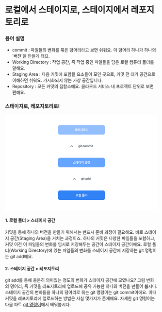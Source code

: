 # 로컬에서 스테이지로, 스테이지에서 레포지토리로

### 용어 설명
- commit : 파일들의 변화를 묶은 덩어리라고 보면 쉬워요. 이 덩어리 하나가 하나의 '버전'을 만들게 돼요.
- Working Directory : 작업 공간, 즉 작업 중인 파일들을 담은 로컬 컴퓨터 폴더를 말해요.
- Staging Area : 다음 커밋에 포함될 요소들이 모인 곳으로, 커밋 전 대기 공간으로 이해하면 쉬워요. 가시화되지 않는 가상 공간입니다.
- Repository : 모든 커밋의 집합소에요. 클라우드 서비스 내 프로젝트 단위로 보면 편해요.

### 스테이지로, 레포지토리로!
![stage_img](./contents/stage_img_cosadama.png)
#### 1. 로컬 폴더 > 스테이지 공간
커밋을 통해 하나의 버전을 만들기 위해서는 반드시 준비 과정이 필요해요. 바로 스테이지 공간(Staging Area)을 거치는 과정이죠. 하나의 커밋은 다양한 파일들을 포함하고, 커밋 이전 이 파일들의 변화를 임시로 저장해두는 공간이 스테이지 공간이에요. 로컬 폴더(Working Directory)에 있는 파일들의 변화를 스테이지 공간에 저장하는 git 명령어는 git add에요.
#### 2. 스테이지 공간 > 레포지토리
git add를 통해 충분히 의미있는 정도의 변화가 스테이지 공간에 모였나요? 그럼 변화의 덩어리, 즉 커밋을 레포지토리에 업로드해 공유 가능한 하나의 버전을 만들어 봅시다. 스테이지 공간의 변화들을 하나의 덩어리로 묶는 git 명령어는 git commit이에요. 이때 커밋을 레포지토리에 업로드하는 방법은 사실 몇가지가 존재해요. 자세한 git 명령어는 다음 파트 [git 명령어]()에서 배워봅시다.
